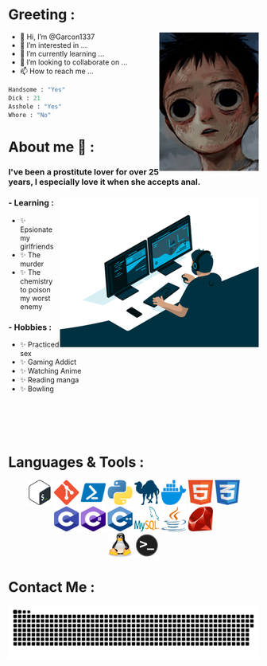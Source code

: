 
<h1>Greeting :</h1>

<img hight="300" width="200" alt="JPG" align="right" src="https://raw.githubusercontent.com/Garcon1337/Garcon1337/main/img/garcon.jpg">

- 👋 Hi, I’m @Garcon1337
- 👀 I’m interested in ...
- 🌱 I’m currently learning ...
- 💞️ I’m looking to collaborate on ...
- 📫 How to reach me ...

```python
Handsome : "Yes"
Dick : 21
Asshole : "Yes"
Whore : "No"
```

<h1>About me 💬 :</h1>

<h3>I've been a prostitute lover for over 25 years, I especially love it when she accepts anal.<h3>

<img hight="300" width="400" alt="GIF" align="right" src="https://raw.githubusercontent.com/Garcon1337/Garcon1337/main/img/code.gif">
 
### - Learning :
- ✨ Epsionate my girlfriends
- ✨ The murder
- ✨ The chemistry to poison my worst enemy

### - Hobbies : 
- ✨ Practiced sex
- ✨ Gaming Addict
- ✨ Watching Anime
- ✨ Reading manga
- ✨ Bowling
<br>
<br>
<br>
<br>
<h1>Languages & Tools :</h1>
<p align="center">
    <a href="https://wiki.bash-hackers.org/"><img src="/img/icons/bash.png" width="50" height="50"></a>
    <a href="https://git-scm.com/doc"><img src="/img/icons/git.png" width="50" height="50"></a>
    <a href="https://learn.microsoft.com/en-us/powershell/"><img src="/img/icons/powershell.png" width="50" height="50"></a>
    <a href="https://www.python.org/doc/"><img src="/img/icons/python.png" width="50" height="50"></a>
    <a href="https://perldoc.perl.org/perl"><img src="/img/icons/perl.png" width="50" height="50"></a>
    <a href="https://docs.docker.com/"><img src="/img/icons/docker.png" width="50" height="50"></a>
    <a href="https://developer.mozilla.org/en-US/docs/Web/HTML"><img src="/img/icons/html.png" width="50" height="50"></a>
    <a href="hhttps://developer.mozilla.org/en-US/docs/Web/CSS"><img src="/img/icons/css.png" width="50" height="50"></a>
    <br>
    <a href="https://devdocs.io/c/"><img src="/img/icons/c.png" width="50" height="50"></a>
    <a href="https://learn.microsoft.com/en-us/dotnet/csharp/"><img src="/img/icons/c-sharp.png" width="50" height="50"></a>
    <a href="https://learn.microsoft.com/en-us/cpp/?view=msvc-170"><img src="/img/icons/c-plus-plus.png" width="50" height="50"></a>
    <a href="https://dev.mysql.com/doc/"><img src="/img/icons/mysql.png" width="50" height="50"></a>
    <a href="https://docs.oracle.com/en/java/"><img src="/img/icons/java.png" width="50" height="50"></a>
    <a href="https://www.ruby-lang.org/en/documentation/"><img src="/img/icons/ruby.png" width="50" height="50"></a>
    <br>
    <a href="https://www.kernel.org/doc/html/latest/"><img src="/img/icons/tux.png" width="50" height="50"></a>
    <a href="https://shell.readthedocs.io/en/latest/"><img src="/img/icons/terminal.png" width="50" height="50"></a>
</p>

# Contact Me :
 
  
 <img src="https://raw.githubusercontent.com/Garcon1337/Garcon1337/main/img/snake.svg">
 
<!---
![Cover](https://raw.githubusercontent.com/Garcon1337/Garcon1337/main/img/garcon.jpg)
Garcon1337/Garcon1337 is a ✨ special ✨ repository because its `README.md` (this file) appears on your GitHub profile.
You can click the Preview link to take a look at your changes.
<p align="center" >  
  <a href="https://github.com/Garcon1337/github-readme-stats"> 
<img  src="https://github-readme-stats.vercel.app/api?username=Xx-Ashutosh-xX&&show_icons=true&theme=radical"/>
  </a>
  </p>
  

--->
